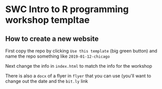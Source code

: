# SWC Intro to R programming workshop templtae

## How to create a new website

First copy the repo by clicking `Use this template` (big green button)
and name the repo something like `2019-01-12-chicago`

Next change the info in `index.html` to match the info for the workshop

There is also a `docx` of a flyer in `flyer` that you can use (you'll want to change out the date and the `bit.ly` link


